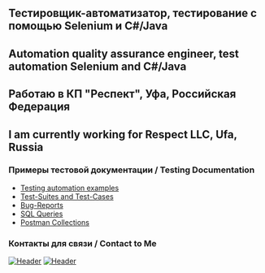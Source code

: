 ## Тестировщик-автоматизатор, тестирование с помощью Selenium и C#/Java
## Automation quality assurance engineer, test automation Selenium and C#/Java
## Работаю в КП "Респект", Уфа, Российская Федерация 
## I am currently working for Respect LLC, Ufa, Russia 

### Примеры тестовой документации / Testing Documentation

- [Testing automation examples](https://github.com/antonpimnev/testing)
- [Test-Suites and Test-Cases](https://github.com/antonpimnev/testcases)
- [Bug-Reports](https://github.com/antonpimnev/bugreports)
- [SQL Queries](https://github.com/antonpimnev/sqlqueries)
- [Postman Collections](https://github.com/antonpimnev/postmancollections)

### Контакты для связи / Contact to Me
[![Header](https://img.shields.io/badge/Telegram-090909?style=for-the-badge&logo=telegram&logoColor=31a5db)](https://t.me/antonpimnev)
[![Header](https://img.shields.io/badge/Linkedin-090909?style=for-the-badge&logo=linkedin&logoColor=0073b1)](https://www.linkedin.com/in/anton-pimnev-404/)
